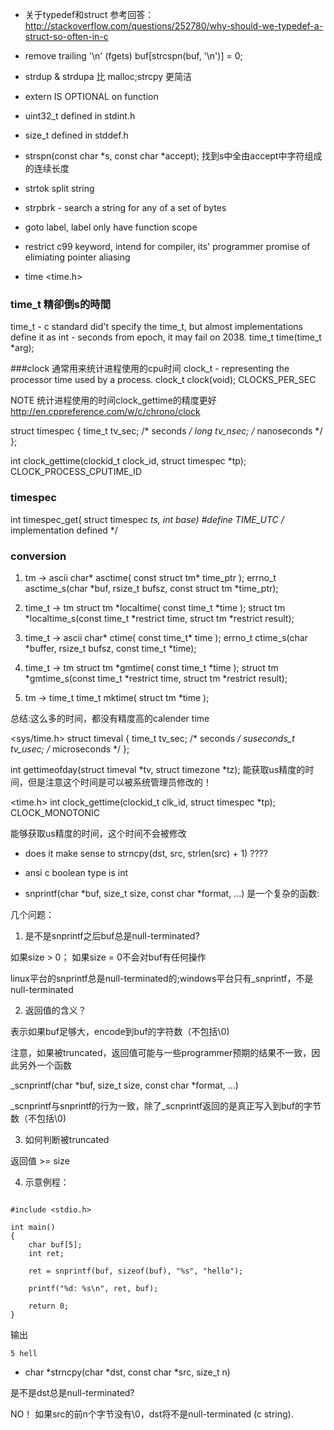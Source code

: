 * 关于typedef和struct
参考回答：http://stackoverflow.com/questions/252780/why-should-we-typedef-a-struct-so-often-in-c

* remove trailing '\n' (fgets)
buf[strcspn(buf, '\n')] = 0;

* strdup & strdupa 比 malloc;strcpy 更简洁

* extern IS OPTIONAL on function

* uint32_t defined in stdint.h

* size_t defined in stddef.h

* strspn(const char *s, const char *accept);
    找到s中全由accept中字符组成的连续长度

* strtok
    split string 

* strpbrk - search a string for any of a set of bytes

* goto label, label only have function scope

* restrict c99 keyword, intend for compiler, its' programmer promise of elimiating pointer aliasing

* time
<time.h>

### time_t 精卻倒s的時間
time_t - c standard did't specify the time_t, but almost implementations define it as int - 
seconds from epoch, it may fail on 2038.
time_t time(time_t *arg);

###clock 通常用来统计进程使用的cpu时间
clock_t - representing the processor time used by a process.
clock_t clock(void);
CLOCKS_PER_SEC



NOTE 统计进程使用的时间clock_gettime的精度更好 
http://en.cppreference.com/w/c/chrono/clock

struct timespec {
    time_t   tv_sec;        /* seconds */
    long     tv_nsec;       /* nanoseconds */
};

int clock_gettime(clockid_t clock_id, struct timespec *tp); 
CLOCK_PROCESS_CPUTIME_ID


### timespec

int timespec_get( struct timespec *ts, int base)
#define TIME_UTC /* implementation defined */

### conversion 
1. tm -> ascii
char* asctime( const struct tm* time_ptr );
errno_t asctime_s(char *buf, rsize_t bufsz, const struct tm *time_ptr);

2. time_t -> tm
struct tm *localtime( const time_t *time );
struct tm *localtime_s(const time_t *restrict time, struct tm *restrict result);

3. time_t -> ascii
char* ctime( const time_t* time );
errno_t ctime_s(char *buffer, rsize_t bufsz, const time_t *time);

4. time_t -> tm
struct tm *gmtime( const time_t *time );
struct tm *gmtime_s(const time_t *restrict time, struct tm *restrict result);

5. tm -> time_t
time_t mktime( struct tm *time );

总结:这么多的时间，都没有精度高的calender time

<sys/time.h>
struct timeval {
    time_t      tv_sec;     /* seconds */
    suseconds_t tv_usec;    /* microseconds */
};

int gettimeofday(struct timeval *tv, struct timezone *tz);
能获取us精度的时间，但是注意这个时间是可以被系统管理员修改的！

<time.h>
int clock_gettime(clockid_t clk_id, struct timespec *tp);
CLOCK_MONOTONIC

能够获取us精度的时间，这个时间不会被修改


* does it make sense to strncpy(dst, src, strlen(src) + 1) ????

* ansi c boolean type is int

* snprintf(char *buf, size_t size, const char *format, ...) 是一个复杂的函数:

几个问题：

1. 是不是snprintf之后buf总是null-terminated? 

如果size > 0； 如果size = 0不会对buf有任何操作

linux平台的snprintf总是null-terminated的;windows平台只有_snprintf，不是null-terminated

2. 返回值的含义？

表示如果buf足够大，encode到buf的字符数（不包括\0)

注意，如果被truncated，返回值可能与一些programmer预期的结果不一致，因此另外一个函数

_scnprintf(char *buf, size_t size, const char *format, ...)

_scnprintf与snprintf的行为一致，除了_scnprintf返回的是真正写入到buf的字节数（不包括\0)

3. 如何判断被truncated

返回值 >= size

4. 示意例程：
```

#include <stdio.h>

int main()
{
    char buf[5];
    int ret;

    ret = snprintf(buf, sizeof(buf), "%s", "hello");

    printf("%d: %s\n", ret, buf);

    return 0;
}
```
输出

```
5 hell
```



* char *strncpy(char *dst, const char *src, size_t n)

是不是dst总是null-terminated?

NO！ 如果src的前n个字节没有\0，dst将不是null-terminated (c string).
